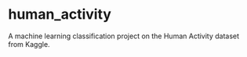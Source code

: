 # human_activity
A machine learning classification project on the Human Activity dataset from Kaggle.
